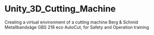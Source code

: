 # Unity_3D_Cutting_Machine
Creating a virtual environment of a cutting machine Berg &amp; Schmid Metallbandsäge GBS 218 eco AutoCut, for Safety and Operation training
